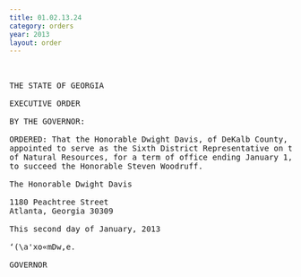 ```yaml
---
title: 01.02.13.24
category: orders
year: 2013
layout: order
---
```


<pre> 

THE STATE OF GEORGIA

EXECUTIVE ORDER

BY THE GOVERNOR:

ORDERED: That the Honorable Dwight Davis, of DeKalb County, Georgia, is
appointed to serve as the Sixth District Representative on the Board
of Natural Resources, for a term of office ending January 1, 2017,
to succeed the Honorable Steven Woodruff.

The Honorable Dwight Davis

1180 Peachtree Street
Atlanta, Georgia 30309

This second day of January, 2013

‘(\a'xo«mDw,e.

GOVERNOR

</pre>
